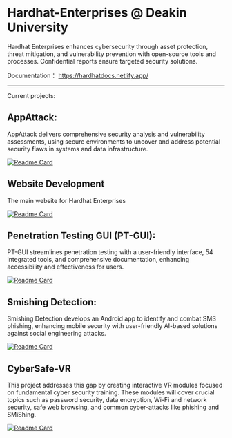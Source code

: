 # Hardhat-Enterprises @ Deakin University

Hardhat Enterprises enhances cybersecurity through asset protection, threat mitigation, and vulnerability prevention with open-source tools and processes. Confidential reports ensure targeted security solutions.

Documentation：
https://hardhatdocs.netlify.app/


---
Current projects:

## AppAttack:
AppAttack delivers comprehensive security analysis and vulnerability assessments, using secure environments to uncover and address potential security flaws in systems and data infrastructure.

[![Readme Card](https://github-readme-stats.vercel.app/api/pin/?username=Hardhat-Enterprises&repo=AppAttack)](https://github.com/Hardhat-Enterprises/AppAttack)

## Website Development
The main website for Hardhat Enterprises

[![Readme Card](https://github-readme-stats.vercel.app/api/pin/?username=Hardhat-Enterprises&repo=website)](https://github.com/Hardhat-Enterprises/website)

## Penetration Testing GUI (PT-GUI):
PT-GUI streamlines penetration testing with a user-friendly interface, 54 integrated tools, and comprehensive documentation, enhancing accessibility and effectiveness for users.

[![Readme Card](https://github-readme-stats.vercel.app/api/pin/?username=Hardhat-Enterprises&repo=Deakin-Detonator-Toolkit)](https://github.com/Hardhat-Enterprises/Deakin-Detonator-Toolkit)


## Smishing Detection:
Smishing Detection develops an Android app to identify and combat SMS phishing, enhancing mobile security with user-friendly AI-based solutions against social engineering attacks.

[![Readme Card](https://github-readme-stats.vercel.app/api/pin/?username=Hardhat-Enterprises&repo=smishing)](https://github.com/Hardhat-Enterprises/smishing)

## CyberSafe-VR
This project addresses this gap by creating interactive VR modules focused on fundamental cyber security training. These modules will cover crucial topics such as password security, data encryption, Wi-Fi and network security, safe web browsing, and common cyber-attacks like phishing and SMiShing.

[![Readme Card](https://github-readme-stats.vercel.app/api/pin/?username=Hardhat-Enterprises&repo=cybersafe-vr)](https://github.com/Hardhat-Enterprises/cybersafe-vr)
